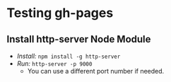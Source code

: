 # Testing gh-pages

## Install http-server Node Module

* *Install:* `npm install -g http-server`
* *Run:* `http-server -p 9000`
  * You can use a different port number if needed.

